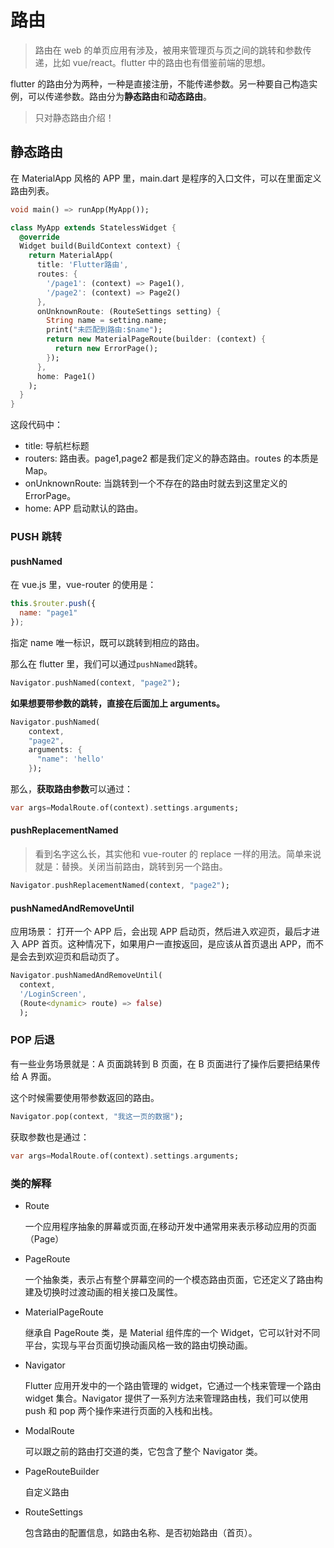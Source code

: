 # 路由

> 路由在 web 的单页应用有涉及，被用来管理页与页之间的跳转和参数传递，比如 vue/react。flutter 中的路由也有借鉴前端的思想。

flutter 的路由分为两种，一种是直接注册，不能传递参数。另一种要自己构造实例，可以传递参数。路由分为**静态路由**和**动态路由**。

> 只对静态路由介绍！

## 静态路由

在 MaterialApp 风格的 APP 里，main.dart 是程序的入口文件，可以在里面定义路由列表。

```dart
void main() => runApp(MyApp());

class MyApp extends StatelessWidget {
  @override
  Widget build(BuildContext context) {
    return MaterialApp(
      title: 'Flutter路由',
      routes: {
        '/page1': (context) => Page1(),
        '/page2': (context) => Page2()
      },
      onUnknownRoute: (RouteSettings setting) {
        String name = setting.name;
        print("未匹配到路由:$name");
        return new MaterialPageRoute(builder: (context) {
          return new ErrorPage();
        });
      },
      home: Page1()
    );
  }
}
```

这段代码中：

- title: 导航栏标题
- routers: 路由表。page1,page2 都是我们定义的静态路由。routes 的本质是 Map。
- onUnknownRoute: 当跳转到一个不存在的路由时就去到这里定义的 ErrorPage。
- home: APP 启动默认的路由。

### PUSH 跳转

#### pushNamed

在 vue.js 里，vue-router 的使用是：

```javascript
this.$router.push({
  name: "page1"
});
```

指定 name 唯一标识，既可以跳转到相应的路由。

那么在 flutter 里，我们可以通过`pushNamed`跳转。

```dart
Navigator.pushNamed(context, "page2");
```

**如果想要带参数的跳转，直接在后面加上 arguments。**

```dart
Navigator.pushNamed(
    context,
    "page2",
    arguments: {
      "name": 'hello'
    });
```

那么，**获取路由参数**可以通过：

```dart
var args=ModalRoute.of(context).settings.arguments;
```

#### pushReplacementNamed

> 看到名字这么长，其实他和 vue-router 的 replace 一样的用法。简单来说就是：替换。关闭当前路由，跳转到另一个路由。

```dart
Navigator.pushReplacementNamed(context, "page2");
```

#### pushNamedAndRemoveUntil

应用场景： 打开一个 APP 后，会出现 APP 启动页，然后进入欢迎页，最后才进入 APP 首页。这种情况下，如果用户一直按返回，是应该从首页退出 APP，而不是会去到欢迎页和启动页了。

```dart
Navigator.pushNamedAndRemoveUntil(
  context,
  '/LoginScreen',
  (Route<dynamic> route) => false)
  );
```

### POP 后退

有一些业务场景就是：A 页面跳转到 B 页面，在 B 页面进行了操作后要把结果传给 A 界面。

这个时候需要使用带参数返回的路由。

```dart
Navigator.pop(context, "我这一页的数据");
```

获取参数也是通过：

```dart
var args=ModalRoute.of(context).settings.arguments;
```

### 类的解释

- Route

  一个应用程序抽象的屏幕或页面,在移动开发中通常用来表示移动应用的页面（Page）

- PageRoute

  一个抽象类，表示占有整个屏幕空间的一个模态路由页面，它还定义了路由构建及切换时过渡动画的相关接口及属性。

- MaterialPageRoute

  继承自 PageRoute 类，是 Material 组件库的一个 Widget，它可以针对不同平台，实现与平台页面切换动画风格一致的路由切换动画。

- Navigator

  Flutter 应用开发中的一个路由管理的 widget，它通过一个栈来管理一个路由 widget 集合。Navigator 提供了一系列方法来管理路由栈，我们可以使用 push 和 pop 两个操作来进行页面的入栈和出栈。

- ModalRoute

  可以跟之前的路由打交道的类，它包含了整个 Navigator 类。

- PageRouteBuilder

  自定义路由

- RouteSettings

  包含路由的配置信息，如路由名称、是否初始路由（首页）。
